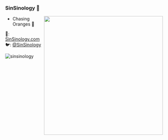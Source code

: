 ### SinSinology 👋

<img align='right' src="https://github-readme-stats.vercel.app/api?username=sinsinology&show_icons=true&theme=radical" width="380">


- Chasing Oranges 🍊


📓: [SinSinology.com](https://sinsinology.medium.com/)  
🐦: [@SinSinology](https://twitter.com/SinSinology)

![sinsinology](me.gif)

